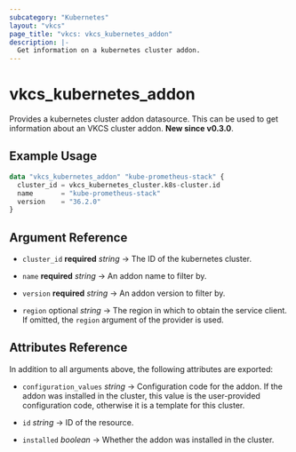 ```yaml
---
subcategory: "Kubernetes"
layout: "vkcs"
page_title: "vkcs: vkcs_kubernetes_addon"
description: |-
  Get information on a kubernetes cluster addon.
---
```


# vkcs_kubernetes_addon

Provides a kubernetes cluster addon datasource. This can be used to get information about an VKCS cluster addon. **New since v0.3.0**.

## Example Usage

```terraform
data "vkcs_kubernetes_addon" "kube-prometheus-stack" {
  cluster_id = vkcs_kubernetes_cluster.k8s-cluster.id
  name       = "kube-prometheus-stack"
  version    = "36.2.0"
}
```

## Argument Reference
- `cluster_id` **required** *string* &rarr;  The ID of the kubernetes cluster.

- `name` **required** *string* &rarr;  An addon name to filter by.

- `version` **required** *string* &rarr;  An addon version to filter by.

- `region` optional *string* &rarr;  The region in which to obtain the service client. If omitted, the `region` argument of the provider is used.


## Attributes Reference
In addition to all arguments above, the following attributes are exported:
- `configuration_values` *string* &rarr;  Configuration code for the addon. If the addon was installed in the cluster, this value is the user-provided configuration code, otherwise it is a template for this cluster.

- `id` *string* &rarr;  ID of the resource.

- `installed` *boolean* &rarr;  Whether the addon was installed in the cluster.


